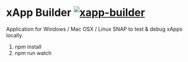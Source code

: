 # xApp Builder [![xapp-builder](https://snapcraft.io/xapp-builder/badge.svg)](https://snapcraft.io/xapp-builder)

Application for Windows / Mac OSX / Linux SNAP to test & debug xApps locally.

1. npm install
2. npm run watch
